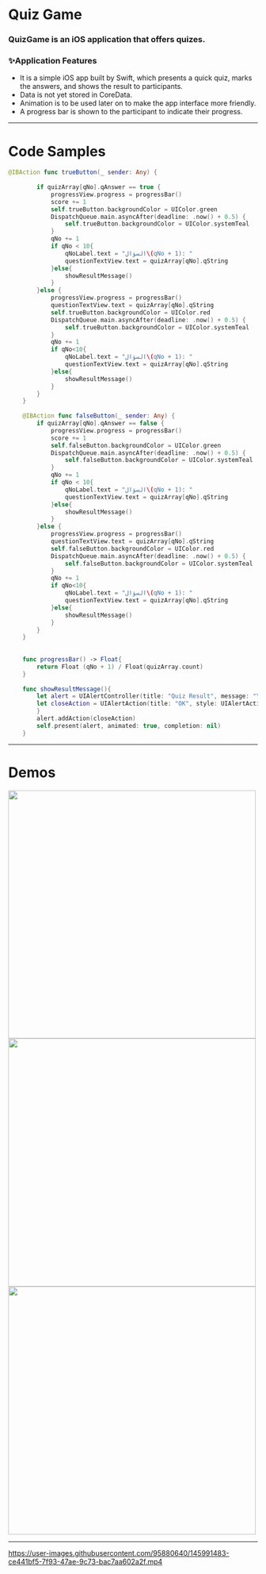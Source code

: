 # Quiz Game
### QuizGame is an iOS application that offers quizes.

###  ✨Application Features
- It is a simple iOS app built by Swift, which presents a quick quiz, marks the answers, and shows the result to participants.
- Data is not yet stored in CoreData.
- Animation is to be used later on to make the app interface more friendly.
- A progress bar is shown to the participant to indicate their progress.

---
# Code Samples
```swift
@IBAction func trueButton(_ sender: Any) {
        
        if quizArray[qNo].qAnswer == true {
            progressView.progress = progressBar()
            score += 1
            self.trueButton.backgroundColor = UIColor.green
            DispatchQueue.main.asyncAfter(deadline: .now() + 0.5) {
                self.trueButton.backgroundColor = UIColor.systemTeal
            }
            qNo += 1
            if qNo < 10{
                qNoLabel.text = "السؤال\(qNo + 1): "
                questionTextView.text = quizArray[qNo].qString
            }else{
                showResultMessage()
            }
        }else {
            progressView.progress = progressBar()
            questionTextView.text = quizArray[qNo].qString
            self.trueButton.backgroundColor = UIColor.red
            DispatchQueue.main.asyncAfter(deadline: .now() + 0.5) {
                self.trueButton.backgroundColor = UIColor.systemTeal
            }
            qNo += 1
            if qNo<10{
                qNoLabel.text = "السؤال\(qNo + 1): "
                questionTextView.text = quizArray[qNo].qString
            }else{
                showResultMessage()
            }
        }
    }
    
    @IBAction func falseButton(_ sender: Any) {
        if quizArray[qNo].qAnswer == false {
            progressView.progress = progressBar()
            score += 1
            self.falseButton.backgroundColor = UIColor.green
            DispatchQueue.main.asyncAfter(deadline: .now() + 0.5) {
                self.falseButton.backgroundColor = UIColor.systemTeal
            }
            qNo += 1
            if qNo < 10{
                qNoLabel.text = "السؤال\(qNo + 1): "
                questionTextView.text = quizArray[qNo].qString
            }else{
                showResultMessage()
            }
        }else {
            progressView.progress = progressBar()
            questionTextView.text = quizArray[qNo].qString
            self.falseButton.backgroundColor = UIColor.red
            DispatchQueue.main.asyncAfter(deadline: .now() + 0.5) {
                self.falseButton.backgroundColor = UIColor.systemTeal
            }
            qNo += 1
            if qNo<10{
                qNoLabel.text = "السؤال\(qNo + 1): "
                questionTextView.text = quizArray[qNo].qString
            }else{
                showResultMessage()
            }
        }
    }
    
    
    func progressBar() -> Float{
        return Float (qNo + 1) / Float(quizArray.count)
    }
    
    func showResultMessage(){
        let alert = UIAlertController(title: "Quiz Result", message: "Your score is: \(score)/10", preferredStyle: UIAlertController.Style.alert)
        let closeAction = UIAlertAction(title: "OK", style: UIAlertAction.Style.default) { _ in self.navigationController?.popViewController(animated: true)
        }
        alert.addAction(closeAction)
        self.present(alert, animated: true, completion: nil)
    }
```
---

# Demos


<img src= "https://user-images.githubusercontent.com/95880640/145990210-6cfb9632-ac56-4fc0-9179-ecb5fb0d79b8.png" height="500"> <img src= "https://user-images.githubusercontent.com/95880640/145990234-758c6e53-d997-4a2b-bd74-b17ad288047f.png" height="500"> 
<img src= "https://user-images.githubusercontent.com/95880640/145990244-25e8eda2-6a31-4d25-84b3-909f8796c57a.png" height="500">

---

https://user-images.githubusercontent.com/95880640/145991483-ce441bf5-7f93-47ae-9c73-bac7aa602a2f.mp4

















